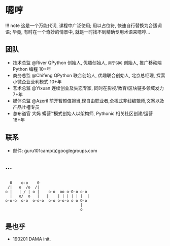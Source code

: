 # 嗯哼

!!! note
    这是一个万能代词, 课程中广泛使用;
    用以占位符, 快速自行替换为合适词语;
    毕竟, 有时在一个奇妙的情景中, 就是一时找不到精确专用术语来嗯哼...

## 团队

- 技术总监 @River QPython 创始人, 优趣创始人, `南宁GDG` 创始人, 推广移动端 Python 编程 10+年
- 商务总监 @Chifeng QPython 联合创始人, 优趣联合创始人, 北京总经理, 探索小微企业营利模式 10+年
- 艺术总监 @Yixuan 连续创业及失恋专家, 同时在影视/教育/区块链多领域发力 7+年
- 媒体总监 @Azeril 前开智颜值担当,现自由职业者,全桟式非线编辑师,文案以及产品吐槽专员
- 总布道官 大妈 蟒营™模式创始人以架构师, Pythonic 相关社区创建/运营 18+年

## 联系

- 邮件: guru101camp(a)googlegroups.com


## ...


```

  0    o-o    0
 /|   o  /o  /|
o |   | / | o |    o-o  oo o-O-o o-o
  |   o/  o   |   |    | | | | | |  |
o-o-o  o-o  o-o-o  o-o o-o-o o o O-o
                                 |
                                 o
```

## 是也乎

- 190201 DAMA init.